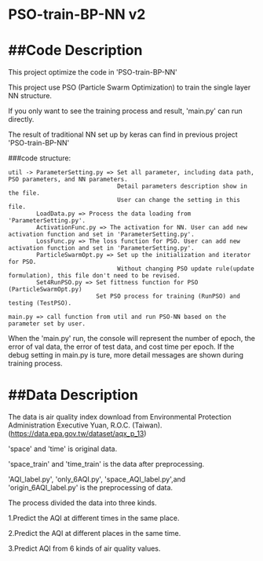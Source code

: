 # PSO-train-BP-NN v2

##Code Description
========================

This project optimize the code in 'PSO-train-BP-NN'

This project use PSO (Particle Swarm Optimization) to train the single layer NN structure.

If you only want to see the training process and result, 'main.py' can run directly.

The result of traditional NN set up by keras can find in previous project 'PSO-train-BP-NN'

###code structure:

    util -> ParameterSetting.py => Set all parameter, including data path, PSO parameters, and NN parameters.
								   Detail parameters description show in the file. 
								   User can change the setting in this file.
			LoadData.py => Process the data loading from 'ParameterSetting.py'. 					   
			ActivationFunc.py => The activation for NN. User can add new activation function and set in 'ParameterSetting.py'.
			LossFunc.py => The loss function for PSO. User can add new activation function and set in 'ParameterSetting.py'.
			ParticleSwarmOpt.py => Set up the initialization and iterator for PSO.
								   Without changing PSO update rule(update formulation), this file don't need to be revised.
			Set4RunPSO.py => Set fittness function for PSO (ParticleSwarmOpt.py)
							 Set PSO process for training (RunPSO) and testing (TestPSO).
	
	main.py => call function from util and run PSO-NN based on the parameter set by user.

When the 'main.py' run, the console will represent the number of epoch, the error of val data, the error of test data, and cost time per epoch.
If the debug setting in main.py is ture, more detail messages are shown during training process.


##Data Description
========================

The data is air quality index download from Environmental Protection Administration Executive Yuan, R.O.C. (Taiwan). (https://data.epa.gov.tw/dataset/aqx_p_13)

'space' and 'time' is original data.

'space_train' and 'time_train' is the data after preprocessing.

'AQI_label.py', 'only_6AQI.py', 'space_AQI_label.py',and 'origin_6AQI_label.py' is the preprocessing of data.

The process divided the data into three kinds.

1.Predict the AQI at different times in the same place.

2.Predict the AQI at different places in the same time.

3.Predict AQI from 6 kinds of air quality values.
  
  
